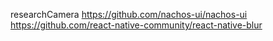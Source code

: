 researchCamera
https://github.com/nachos-ui/nachos-ui
https://github.com/react-native-community/react-native-blur
